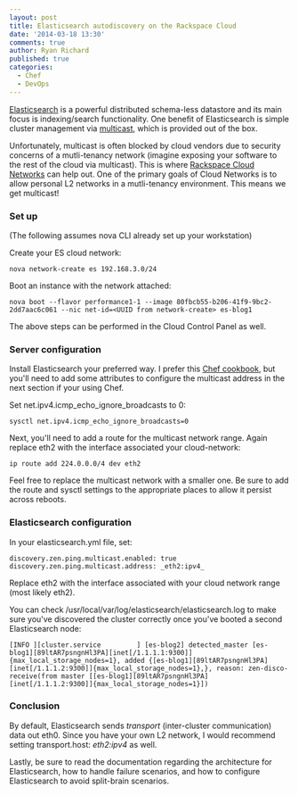 ```yaml
---
layout: post
title: Elasticsearch autodiscovery on the Rackspace Cloud
date: '2014-03-18 13:30'
comments: true
author: Ryan Richard
published: true
categories:
  - Chef
  - DevOps
---
```



[Elasticsearch](https://www.elasticsearch.org/) is a powerful distributed
schema-less datastore and its main focus is indexing/search functionality. One
benefit of Elasticsearch is simple cluster management via
[multicast](https://en.wikipedia.org/wiki/Multicast), which is provided out of
the box.

Unfortunately, multicast is often blocked by cloud vendors due to security
concerns of a mutli-tenancy network (imagine exposing your software to the rest
of the cloud via multicast). This is where
[Rackspace Cloud Networks](https://www.rackspace.com/knowledge_center/article/getting-started-with-cloud-networks)
can help out. One of the primary goals of Cloud Networks is to allow personal
L2 networks in a mutli-tenancy environment. This means we get multicast!

<!-- more -->

### Set up

(The following assumes nova CLI already set up your workstation)

Create your ES cloud network:

```
nova network-create es 192.168.3.0/24
```

Boot an instance with the network attached:

```
nova boot --flavor performance1-1 --image 80fbcb55-b206-41f9-9bc2-2dd7aac6c061 --nic net-id=<UUID from network-create> es-blog1
```

The above steps can be performed in the Cloud Control Panel as well.

### Server configuration

Install Elasticsearch your preferred way. I prefer this [Chef cookbook](https://github.com/elasticsearch/cookbook-elasticsearch), but you'll need to add some attributes to configure the multicast address in the next section if your using Chef.

Set net.ipv4.icmp_echo_ignore_broadcasts to 0:

```
sysctl net.ipv4.icmp_echo_ignore_broadcasts=0
```

Next, you'll need to add a route for the multicast network range. Again replace eth2 with the interface associated your cloud-network:

```
ip route add 224.0.0.0/4 dev eth2
```

Feel free to replace the multicast network with a smaller one. Be sure to add the route and sysctl settings to the appropriate places to allow it persist across reboots.

### Elasticsearch configuration

In your elasticsearch.yml file, set:

```
discovery.zen.ping.multicast.enabled: true discovery.zen.ping.multicast.address: _eth2:ipv4_
```

Replace eth2 with the interface associated with your cloud network range (most likely eth2).

You can check /usr/local/var/log/elasticsearch/elasticsearch.log to make sure you've discovered the cluster correctly once you've booted a second Elasticsearch node:

```
[INFO ][cluster.service         ] [es-blog2] detected_master [es-blog1][89ltAR7psngnHl3PA][inet[/1.1.1.1:9300]]{max_local_storage_nodes=1}, added {[es-blog1][89ltAR7psngnHl3PA][inet[/1.1.1.2:9300]]{max_local_storage_nodes=1},}, reason: zen-disco-receive(from master [[es-blog1][89ltAR7psngnHl3PA][inet[/1.1.1.2:9300]]{max_local_storage_nodes=1}])
```

### Conclusion

By default, Elasticsearch sends *transport* (inter-cluster communication) data
out eth0. Since you have your own L2 network, I would recommend setting
transport.host: _eth2:ipv4_ as well.

Lastly, be sure to read the documentation regarding the architecture for
Elasticsearch, how to handle failure scenarios, and how to configure Elasticsearch
to avoid split-brain scenarios.


